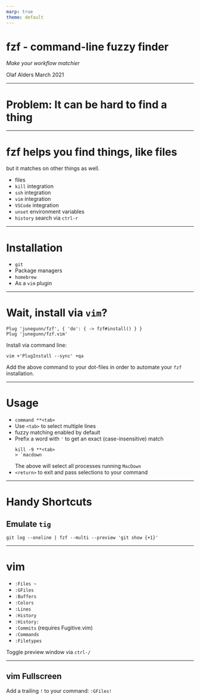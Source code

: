 ```yaml
---
marp: true
theme: default
---
```


# fzf - command-line fuzzy finder 

*Make your workflow matchier*

Olaf Alders
March 2021

---

# Problem: It can be hard to find a thing

---

# fzf helps you find things, like files

but it matches on other things as well.

* files
* `kill` integration
* `ssh` integration
* `vim` integration
* `VSCode` integration
* `unset` environment variables
* `history` search via `ctrl-r`

---

# Installation

* `git`
* Package managers
* `homebrew`
* As a `vim` plugin

---

# Wait, install via `vim`?

```
Plug 'junegunn/fzf', { 'do': { -> fzf#install() } }
Plug 'junegunn/fzf.vim'
```

Install via command line:

```
vim +'PlugInstall --sync' +qa
```

Add the above command to your dot-files in order to automate your `fzf` installation.

---

# Usage

* `command **<tab>`
* Use `<tab>` to select multiple lines
* fuzzy matching enabled by default
* Prefix a word with `'` to get an exact (case-insensitive) match
  ```
  kill -9 **<tab>
  > `macdown
  ```
  The above will select all processes running `MacDown`
* `<return>` to exit and pass selections to your command

---

# Handy Shortcuts

## Emulate `tig`
```
git log --oneline | fzf --multi --preview 'git show {+1}'
```

---

# vim

* `:Files ~`
* `:GFiles`
* `:Buffers`
* `:Colors`
* `:Lines`
* `:History`
* `:History:`
* `:Commits` (requires Fugitive.vim)
* `:Commands`
* `:Filetypes`

Toggle preview window via `ctrl-/`

---

## vim Fullscreen

Add a trailing `!` to your command: `:GFiles!`